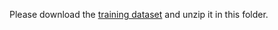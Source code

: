 Please download the [training dataset](https://mega.nz/file/QvtC2JQa#Mok_-PeItZpUhHOjConaJFHiw_iGD_AYZ8CafQIljuM) and unzip it in this folder.
